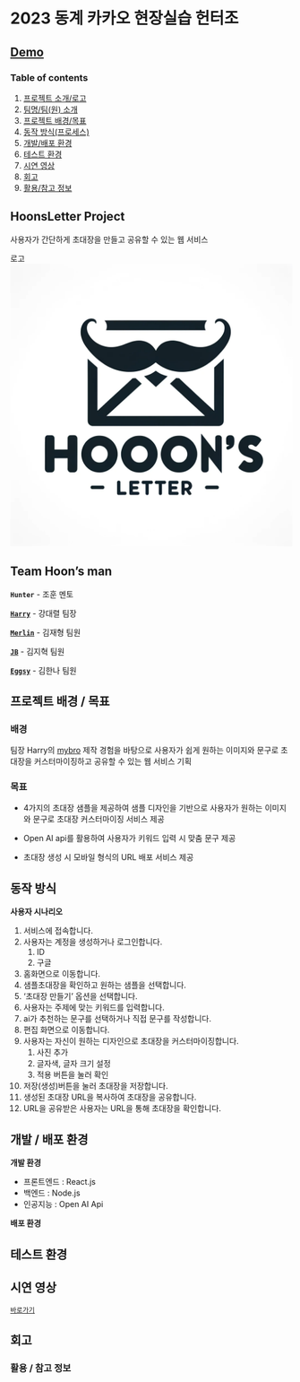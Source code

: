 # 2023 동계 카카오 현장실습 헌터조
## [Demo](https://cozy-custard-614eff.netlify.app/)

### Table of contents

1. [프로젝트 소개/로고](#hoonsletter-project)
1. [팀명/팀(원) 소개](#team-hoons-man)
1. [프로젝트 배경/목표](#배경)
1. [동작 방식(프로세스)](#동작-방식)
1. [개발/배포 환경](#개발--배포-환경)
1. [테스트 환경](#테스트-환경)
1. [시연 영상](#시연-영상)
1. [회고](#회고)
1. [활용/참고 정보](#활용--참고-정보)


## HoonsLetter Project

사용자가 간단하게 초대장을 만들고 공유할 수 있는 웹 서비스

로고
![로고이미지](https://github.com/hoonsman/hoonsman/blob/main/hoonsman/public/img/aaa.png)


## Team Hoon’s man

**`Hunter`** - 조훈 멘토

[**`Harry`**](https://github.com/kangdaelyeol) - 강대렬 팀장

[**`Merlin`**](https://github.com/21divcert) - 김재형 팀원

[**`JB`**](https://github.com/kjeok00) - 김지혁 팀원

[**`Eggsy`**](https://github.com/khanna01) - 김한나 팀원


## 프로젝트 배경 / 목표

### 배경

팀장 Harry의 [mybro](https://github.com/kangdaelyeol/mybro) 제작 경험을 바탕으로 사용자가 쉽게 원하는 이미지와 문구로 초대장을 커스터마이징하고 공유할 수 있는 웹 서비스 기획

### 목표

-  4가지의 초대장 샘플을 제공하여 샘플 디자인을 기반으로 사용자가 원하는 이미지와 문구로 초대장 커스터마이징 서비스 제공

-   Open AI api를 활용하여 사용자가 키워드 입력 시 맞춤 문구 제공

-   초대장 생성 시 모바일 형식의 URL 배포 서비스 제공


## 동작 방식

**사용자 시나리오**

1. 서비스에 접속합니다.
2. 사용자는 계정을 생성하거나 로그인합니다. 
    1. ID
    2. 구글
3. 홈화면으로 이동합니다.
4. 샘플초대장을 확인하고 원하는 샘플을 선택합니다.
5. ‘초대장 만들기’ 옵션을 선택합니다.
7. 사용자는 주제에 맞는 키워드를 입력합니다.
8. ai가 추천하는 문구를 선택하거나 직접 문구를 작성합니다.
9. 편집 화면으로 이동합니다.
10. 사용자는 자신이 원하는 디자인으로 초대장을 커스터마이징합니다.
    1. 사진 추가
    2. 글자색, 글자 크기 설정
    3. 적용 버튼을 눌러 확인
12. 저장(생성)버튼을 눌러 초대장을 저장합니다.
13. 생성된 초대장 URL을 복사하여 초대장을 공유합니다.
14. URL을 공유받은 사용자는 URL을 통해 초대장을 확인합니다.


## 개발 / 배포 환경

**개발 환경**

-   프론트엔드 : React.js
-   백엔드 : Node.js
-   인공지능 : Open AI Api

**배포 환경**


## 테스트 환경


## 시연 영상

[`바로가기`]()


## 회고


### 활용 / 참고 정보
